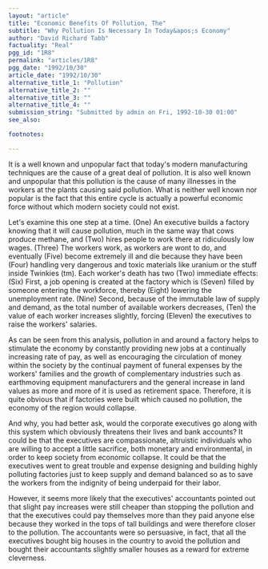 ```yaml
---
layout: "article"
title: "Economic Benefits Of Pollution, The"
subtitle: "Why Pollution Is Necessary In Today&apos;s Economy"
author: "David Richard Tabb"
factuality: "Real"
pgg_id: "1R8"
permalink: "articles/1R8"
pgg_date: "1992/10/30"
article_date: "1992/10/30"
alternative_title_1: "Pollution"
alternative_title_2: ""
alternative_title_3: ""
alternative_title_4: ""
submission_string: "Submitted by admin on Fri, 1992-10-30 01:00"
see_also:

footnotes: 

---
```

<div>
<p>It is a well known and unpopular fact that today's modern manufacturing techniques are the cause of a great deal of pollution. It is also well known and unpopular that this pollution is the cause of many illnesses in the workers at the plants causing said pollution. What is neither well known nor popular is the fact that this entire cycle is actually a powerful economic force without which modern society could not exist.</p>
<p>Let's examine this one step at a time. (One) An executive builds a factory knowing that it will cause pollution, much in the same way that cows produce methane, and (Two) hires people to work there at ridiculously low wages. (Three) The workers work, as workers are wont to do, and eventually (Five) become extremely ill and die because they have been (Four) handling very dangerous and toxic materials like uranium or the stuff inside Twinkies (tm). Each worker's death has two (Two) immediate effects: (Six) First, a job opening is created at the factory which is (Seven) filled by someone entering the workforce, thereby (Eight) lowering the unemployment rate. (Nine) Second, because of the immutable law of supply and demand, as the total number of available workers decreases, (Ten) the value of each worker increases slightly, forcing (Eleven) the executives to raise the workers' salaries.</p>
<p>As can be seen from this analysis, pollution in and around a factory helps to stimulate the economy by constantly providing new jobs at a continually increasing rate of pay, as well as encouraging the circulation of money within the society by the continual payment of funeral expenses by the workers' families and the growth of complementary industries such as earthmoving equipment manufacturers and the general increase in land values as more and more of it is used as retirement space. Therefore, it is quite obvious that if factories were built which caused no pollution, the economy of the region would collapse.</p>
<p>And why, you had better ask, would the corporate executives go along with this system which obviously threatens their lives and bank accounts? It could be that the executives are compassionate, altruistic individuals who are willing to accept a little sacrifice, both monetary and environmental, in order to keep society from economic collapse. It could be that the executives went to great trouble and expense designing and building highly polluting factories just to keep supply and demand balanced so as to save the workers from the indignity of being underpaid for their labor.</p>
<p>However, it seems more likely that the executives' accountants pointed out that slight pay increases were still cheaper than stopping the pollution and that the executives could pay themselves more than they paid anyone else because they worked in the tops of tall buildings and were therefore closer to the pollution. The accountants were so persuasive, in fact, that all the executives bought big houses in the country to avoid the pollution and bought their accountants slightly smaller houses as a reward for extreme cleverness. <!--Amazon_CLS_IM_END--></p>
</div>

